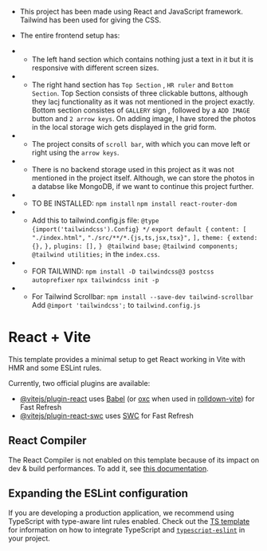 - This project has been made using React and JavaScript framework. Tailwind has been used for giving the CSS. 
- The entire frontend setup has:
- - The left hand section which contains nothing just a text in it but it is responsive with different screen sizes.
- - The right hand section has `Top Section` , `HR ruler` and `Bottom Section`. Top Section consists of three clickable buttons, although they lacj functionality as it was not mentioned in the project exactly. Bottom section consistes of `GALLERY` sign , followed by a `ADD IMAGE` button and `2 arrow keys`. On adding image, I have stored the photos in the local storage wich gets displayed in the grid form.
- - The project consits of `scroll bar`, with which you can move left or right using the `arrow keys`.

- - There is no backend storage used in this project as it was not mentioned in the project itself. Although, we can store the photos in a databse like MongoDB, if we want to continue this project further.

- - TO BE INSTALLED:
`npm install`
`npm install react-router-dom`

- - Add this to tailwind.config.js file:
`@type {import('tailwindcss').Config} */`
  `export default {`
  `content: [`
    `"./index.html",`
    `"./src/**/*.{js,ts,jsx,tsx}",`
  `],`
  `theme: {`
    `extend: {},`
  `},`
  `plugins: [],`
`} `
`@tailwind base;`
`@tailwind components;`
`@tailwind utilities;`  in the `index.css`.

- - FOR TAILWIND:
`npm install -D tailwindcss@3 postcss autoprefixer`
`npx tailwindcss init -p`

- - For Tailwind Scrollbar:
`npm install --save-dev tailwind-scrollbar`
Add `@import 'tailwindcss';` to `tailwind.config.js`


# React + Vite

This template provides a minimal setup to get React working in Vite with HMR and some ESLint rules.

Currently, two official plugins are available:

- [@vitejs/plugin-react](https://github.com/vitejs/vite-plugin-react/blob/main/packages/plugin-react) uses [Babel](https://babeljs.io/) (or [oxc](https://oxc.rs) when used in [rolldown-vite](https://vite.dev/guide/rolldown)) for Fast Refresh
- [@vitejs/plugin-react-swc](https://github.com/vitejs/vite-plugin-react/blob/main/packages/plugin-react-swc) uses [SWC](https://swc.rs/) for Fast Refresh

## React Compiler

The React Compiler is not enabled on this template because of its impact on dev & build performances. To add it, see [this documentation](https://react.dev/learn/react-compiler/installation).

## Expanding the ESLint configuration

If you are developing a production application, we recommend using TypeScript with type-aware lint rules enabled. Check out the [TS template](https://github.com/vitejs/vite/tree/main/packages/create-vite/template-react-ts) for information on how to integrate TypeScript and [`typescript-eslint`](https://typescript-eslint.io) in your project.
